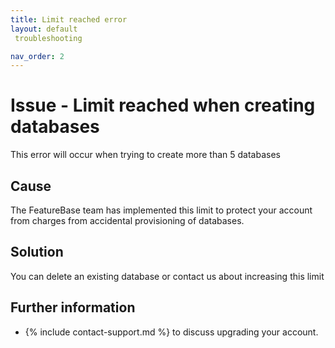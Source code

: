 ```yaml
---
title: Limit reached error
layout: default
 troubleshooting

nav_order: 2
---
```


# Issue - Limit reached when creating databases

This error will occur when trying to create more than 5 databases

## Cause

The FeatureBase team has implemented this limit to protect your account from charges from accidental provisioning of databases.

## Solution

You can delete an existing database or contact us about increasing this limit

## Further information

* {% include contact-support.md %} to discuss upgrading your account.